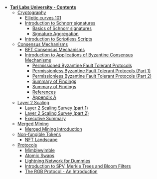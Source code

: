 - **<u>Tari Labs University - Contents</u>**
  - [Cryptography](./cryptography/cryptography.md)
    - [Elliptic curves 101](cryptography/crypto-1/sources/PITCHME.link.md)
    - [Introduction to Schnorr signatures](./cryptography/digital_signatures/introduction.md)
      - [Basics of Schnorr signatures](cryptography/digital_signatures/basics.md)
      - [Signature Aggregation](cryptography/digital_signatures/schnorr_signatures.md)
    - [Introduction to Scriptless Scripts](cryptography/scriptless-scripts/introduction-to-scriptless-scripts.md)
  - [Consensus Mechanisms](./consensus-mechanisms/consensus-mechanisms.md)
    - [BFT Consensus Mechanisms](consensus-mechanisms/BFT-consensusmechanisms/sources/PITCHME.link.md)
    - [Introduction to Applications of Byzantine Consensus Mechanisms](consensus-mechanisms/BFT-consensus-mechanisms-applications/Introduction.md)
      - [Permissioned Byzantine Fault Tolerant Protocols](consensus-mechanisms/BFT-consensus-mechanisms-applications/Permissioned-Byzantine-Fault-Tolerant-Protocols.md)
      - [Permissionless Byzantine Fault Tolerant Protocols (Part 1)](consensus-mechanisms/BFT-consensus-mechanisms-applications/Permissionless-Byzantine-Fault-Tolerant-Protocols(Part1).md)
      - [Permissionless Byzantine Fault Tolerant Protocols (Part 2)](consensus-mechanisms/BFT-consensus-mechanisms-applications/Permissionless-Byzantine-Fault-Tolerant-Protocols(Part2).md)
      - [Summary of Findings](consensus-mechanisms/BFT-consensus-mechanisms-applications/Summary-of-Findings.md)
      - [Summary of Findings](consensus-mechanisms/BFT-consensus-mechanisms-applications/Summary-of-Findings.md)
      - [References](consensus-mechanisms/BFT-consensus-mechanisms-applications/References.md) 
      - [Appendix A](consensus-mechanisms/BFT-consensus-mechanisms-applications/Appendix-A.md)
  - [Layer 2 Scaling](./layer2scaling/layer2scaling.md)
    - [Layer 2 Scaling Survey (part 1)](layer2scaling/layer2scaling-landscape/layer2scaling-survey.md)
    - [Layer 2 Scaling Survey (part 2)](layer2scaling/more-landscape/landscape-update.md)
    - [Executive Summary](layer2scaling/executive-summary/sources/PITCHME.link.md)
  - [Merged Mining](./merged-mining/merged-mining.md)
    - [Merged Mining Introduction](merged-mining/merged-mining-scene/MergedMiningIntroduction.md)
  - [Non-fungible Tokens](./non-fungible-tokens/non-fungible-tokens.md)
    - [NFT Landscape](non-fungible-tokens/nft-landscape-1/sources/PITCHME.link.md)
  - [Protocols](protocols/protocols.md)
    - [Mimblewimble](protocols/mimblewimble-1/sources/PITCHME.link.md)
    - [Atomic Swaps](protocols/atomic-swaps/AtomicSwaps.md)
    - [Lightning Network for Dummies](protocols/lightning-network-for-dummies/sources/PITCHME.link.md)
    - [Introduction to SPV, Merkle Trees and Bloom Filters](protocols/merkle-trees-and-spv-1/sources/PITCHME.link.md)
    - [The RGB Protocol - An Introduction](protocols/rgb-introduction/sources/PITCHME.link.md)
